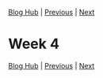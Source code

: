 [Blog Hub](../index) | [Previous](week3) | [Next](week5)

# Week 4

[Blog Hub](../index) | [Previous](week3) | [Next](week5)
